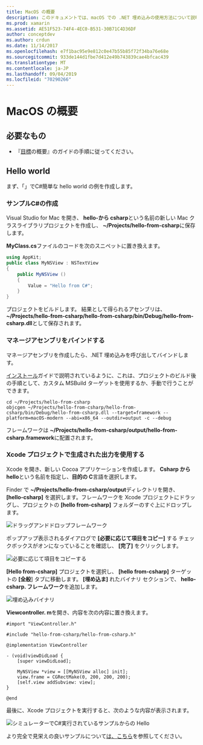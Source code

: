 ```yaml
---
title: MacOS の概要
description: このドキュメントでは、macOS での .NET 埋め込みの使用方法について説明します。 要件について説明し、マネージアセンブリをバインドし、生成された出力を Xcode プロジェクトで使用する方法を示すサンプルアプリケーションを示します。
ms.prod: xamarin
ms.assetid: AE51F523-74F4-4EC0-B531-30B71C4D36DF
author: conceptdev
ms.author: crdun
ms.date: 11/14/2017
ms.openlocfilehash: e7f1bac95e9e812c0e47b55b85f72f34ba76e68e
ms.sourcegitcommit: 933de144d1fbe7d412e49b743839cae4bfcac439
ms.translationtype: MT
ms.contentlocale: ja-JP
ms.lasthandoff: 09/04/2019
ms.locfileid: "70290266"
---
```

# <a name="getting-started-with-macos"></a>MacOS の概要

## <a name="what-you-will-need"></a>必要なもの

* 『[目標](~/tools/dotnet-embedding/get-started/objective-c/index.md)の概要』のガイドの手順に従ってください。

## <a name="hello-world"></a>Hello world

まず、「」でC#簡単な hello world の例を作成します。

### <a name="create-c-sample"></a>サンプルC#の作成

Visual Studio for Mac を開き、 **hello-から csharp**という名前の新しい Mac クラスライブラリプロジェクトを作成し、 **~/Projects/hello-from-csharp**に保存します。

**MyClass.cs**ファイルのコードを次のスニペットに置き換えます。

```csharp
using AppKit;
public class MyNSView : NSTextView
{
    public MyNSView ()
    {
        Value = "Hello from C#";
    }
}
```

プロジェクトをビルドします。 結果として得られるアセンブリは、 **~/Projects/hello-from-csharp/hello-from-csharp/bin/Debug/hello-from-csharp.dll**として保存されます。

### <a name="bind-the-managed-assembly"></a>マネージアセンブリをバインドする

マネージアセンブリを作成したら、.NET 埋め込みを呼び出してバインドします。

[インストール](~/tools/dotnet-embedding/get-started/install/install.md)ガイドで説明されているように、これは、プロジェクトのビルド後の手順として、カスタム MSBuild ターゲットを使用するか、手動で行うことができます。

```shell
cd ~/Projects/hello-from-csharp
objcgen ~/Projects/hello-from-csharp/hello-from-csharp/bin/Debug/hello-from-csharp.dll --target=framework --platform=macOS-modern --abi=x86_64 --outdir=output -c --debug
```

フレームワークは **~/Projects/hello-from-csharp/output/hello-from-csharp.framework**に配置されます。

### <a name="use-the-generated-output-in-an-xcode-project"></a>Xcode プロジェクトで生成された出力を使用する

Xcode を開き、新しい Cocoa アプリケーションを作成します。 **Csharp から hello**という名前を指定し、**目的の C**言語を選択します。

Finder で **~/Projects/hello-from-csharp/output**ディレクトリを開き、 **[hello-csharp]** を選択します。フレームワークを Xcode プロジェクトにドラッグし、プロジェクトの **[hello from-csharp]** フォルダーのすぐ上にドロップします。

![ドラッグアンドドロップフレームワーク](macos-images/hello-from-csharp-mac-drag-drop-framework.png)

ポップアップ表示されるダイアログで **[必要に応じて項目をコピー]** する チェックボックスがオンになっていることを確認し、 **[完了]** をクリックします。

![必要に応じて項目をコピーする](macos-images/hello-from-csharp-mac-copy-items-if-needed.png)

**[Hello from-csharp]** プロジェクトを選択し、 **[hello from-csharp]** ターゲットの **[全般**] タブに移動します。 **[埋め込ま]** れたバイナリ セクションで、 **hello-csharp. フレームワーク**を追加します。

![埋め込みバイナリ](macos-images/hello-from-csharp-mac-embedded-binaries.png)

**Viewcontroller. m**を開き、内容を次の内容に置き換えます。

```objc
#import "ViewController.h"

#include "hello-from-csharp/hello-from-csharp.h"

@implementation ViewController

- (void)viewDidLoad {
    [super viewDidLoad];
    
    MyNSView *view = [[MyNSView alloc] init];
    view.frame = CGRectMake(0, 200, 200, 200);
    [self.view addSubview: view];
}

@end
```

最後に、Xcode プロジェクトを実行すると、次のような内容が表示されます。

![シミュレーターでC#実行されているサンプルからの Hello](macos-images/hello-from-csharp-mac.png)

より完全で見栄えの良いサンプルについて[は、こちら](https://github.com/mono/Embeddinator-4000/tree/objc/samples/mac/weather)を参照してください。
